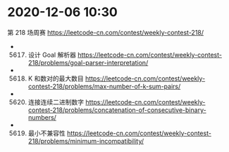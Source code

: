 
# 2020-12-06 10:30

第 218 场周赛 https://leetcode-cn.com/contest/weekly-contest-218/
- 5617. 设计 Goal 解析器 https://leetcode-cn.com/contest/weekly-contest-218/problems/goal-parser-interpretation/
- 5618. K 和数对的最大数目 https://leetcode-cn.com/contest/weekly-contest-218/problems/max-number-of-k-sum-pairs/
- 5620. 连接连续二进制数字 https://leetcode-cn.com/contest/weekly-contest-218/problems/concatenation-of-consecutive-binary-numbers/
- 5619. 最小不兼容性 https://leetcode-cn.com/contest/weekly-contest-218/problems/minimum-incompatibility/
